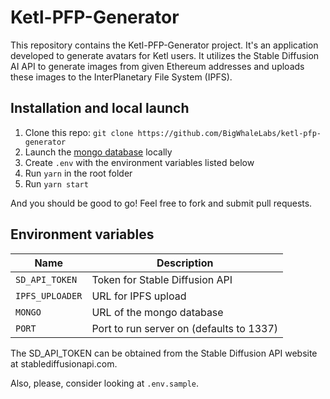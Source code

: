 # Ketl-PFP-Generator

This repository contains the Ketl-PFP-Generator project. It's an application developed to generate avatars for Ketl users. It utilizes the Stable Diffusion AI API to generate images from given Ethereum addresses and uploads these images to the InterPlanetary File System (IPFS).

## Installation and local launch

1. Clone this repo: `git clone https://github.com/BigWhaleLabs/ketl-pfp-generator`
2. Launch the [mongo database](https://www.mongodb.com/) locally
3. Create `.env` with the environment variables listed below
4. Run `yarn` in the root folder
5. Run `yarn start`

And you should be good to go! Feel free to fork and submit pull requests.

## Environment variables

| Name            | Description                              |
| --------------- | ---------------------------------------- |
| `SD_API_TOKEN`  | Token for Stable Diffusion API           |
| `IPFS_UPLOADER` | URL for IPFS upload                      |
| `MONGO`         | URL of the mongo database                |
| `PORT`          | Port to run server on (defaults to 1337) |

The SD_API_TOKEN can be obtained from the Stable Diffusion API website at stablediffusionapi.com.

Also, please, consider looking at `.env.sample`.
